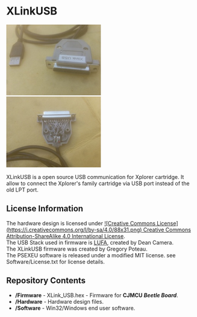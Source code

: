 XLinkUSB
========

![XLinkUSB](https://raw.githubusercontent.com/gpoteau/XLinkUSB/master/Hardware/IMG_20160212_1522362_rewind.jpg)
![XLinkUSB](https://raw.githubusercontent.com/gpoteau/XLinkUSB/master/Hardware/IMG_20160212_1525120_rewind.jpg)

XLinkUSB is a open source USB communication for Xplorer cartridge.
It allow to connect the Xplorer's family cartridge via USB port instead of the old LPT port.

License Information
-------------------

The hardware design is licensed under [![Creative Commons License] (https://i.creativecommons.org/l/by-sa/4.0/88x31.png) Creative Commons Attribution-ShareAlike 4.0 International License](http://creativecommons.org/licenses/by-sa/4.0/).  
The USB Stack used in firmware is [LUFA](http://http://www.fourwalledcubicle.com/LUFA.php), created by Dean Camera.  
The XLinkUSB firmware was created by Gregory Poteau.  
The PSEXEU software is released under a modified MIT license. see Software/License.txt for license details.

Repository Contents
-------------------
* **/Firmware** - XLink_USB.hex - Firmware for **CJMCU _Beetle Board_**.
* **/Hardware** - Hardware design files.
* **/Software** - Win32/Windows end user software.

